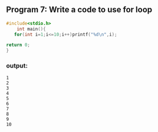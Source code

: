 ## Program 7: Write a code to use for loop
```c
#include<stdio.h>
    int main(){
   for(int i=1;i<=10;i++)printf("%d\n",i);

return 0;
}
```

### output:
```
1
2
3
4
5
6
7
8
9
10
```
